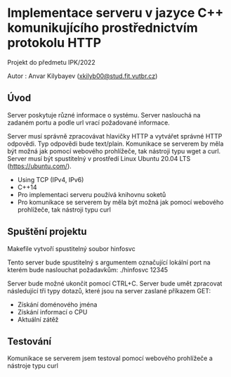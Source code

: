 # Implementace serveru v jazyce C++ komunikujícího prostřednictvím protokolu HTTP

Projekt do předmetu IPK/2022

Autor : Anvar Kilybayev (xkilyb00@stud.fit.vutbr.cz)

## Úvod

 Server poskytuje různé informace o systému. Server naslouchá na zadaném portu a podle url vrací požadované informace. 

 Server musí správně zpracovávat hlavičky HTTP a vytvářet správné HTTP odpovědi. Typ odpovědi bude text/plain. Komunikace se serverem by měla být možná jak pomocí webového prohlížeče, tak nástroji typu wget a curl. Server musí být spustitelný v prostředí Linux Ubuntu 20.04 LTS  (https://ubuntu.com/).

 - Using TCP (IPv4, IPv6)
 - C++14
 - Pro implementaci serveru používá knihovnu soketů
 - Pro komunikace se serverem by měla být možná jak pomocí webového prohlížeče, tak nástroji typu curl

## Spuštění projektu

 Makefile vytvoří spustitelný soubor hinfosvc

 Tento server bude spustitelný s argumentem označující lokální port na kterém bude naslouchat požadavkům: ./hinfosvc 12345

 Server bude možné ukončit pomocí CTRL+C. Server bude umět zpracovat následující tři typy dotazů, které jsou na server zaslané příkazem GET:

  - Získání doménového jména
  - Získání informací o CPU 
  - Aktuální zátěž

## Testování 

 Komunikace se serverem jsem testoval pomocí webového prohlížeče a nástroje typu curl
 
